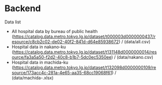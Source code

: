 # Backend

Data list
- All hospital data by bureau of public health (https://catalog.data.metro.tokyo.lg.jp/dataset/t000003d0000000437/resource/c8cb2c02-de02-40f2-841d-d64e85938672) / (data/all.csv)
- Hospital data in nakano-ku  (https://catalog.data.metro.tokyo.lg.jp/dataset/t131148d0000000014/resource/fa3a5a50-f2d2-40c8-b1b7-5dc0ec5350ee) / (data/nakano.csv)
- Hospital data in machida-ku (https://catalog.data.metro.tokyo.lg.jp/dataset/t132098d0000000109/resource/173acc4c-281a-4e65-aa35-68cc19068f61) / (data/machida-.xlsx)
